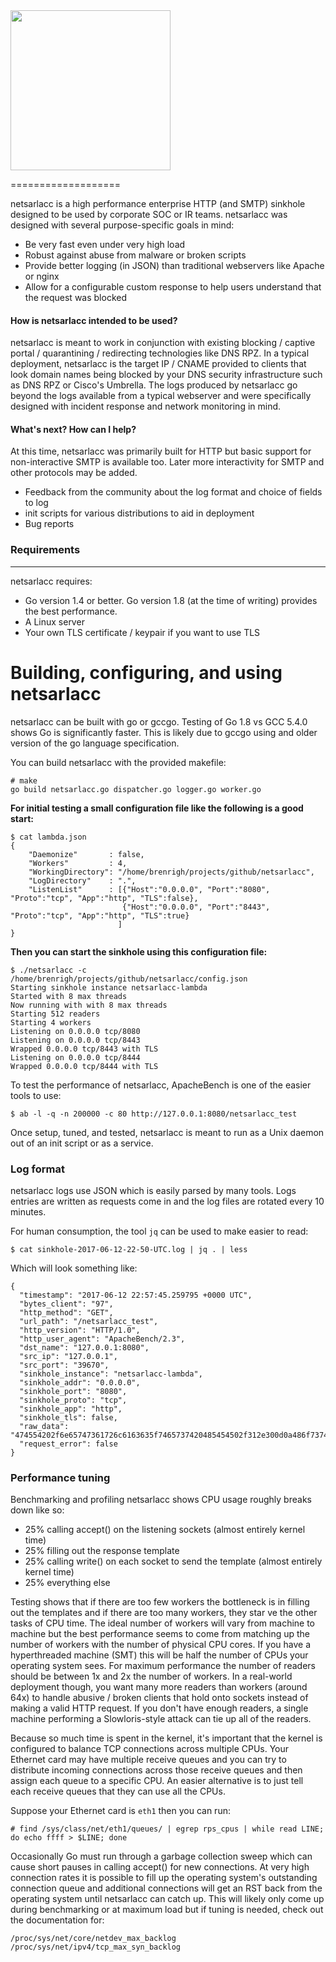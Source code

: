 <img src="https://raw.githubusercontent.com/ciscocsirt/netsarlacc/master/assets/netsarlacc_logo.svg?sanitize=true" width="256px">

===================

netsarlacc is a high performance enterprise HTTP (and SMTP) sinkhole designed to be used by corporate SOC or IR teams.  netsarlacc was designed with several purpose-specific goals in mind:

 - Be very fast even under very high load
 - Robust against abuse from malware or broken scripts
 - Provide better logging (in JSON) than traditional webservers like Apache or nginx
 - Allow for a configurable custom response to help users understand that the request was blocked

#### How is netsarlacc intended to be used?
netsarlacc is meant to work in conjunction with existing blocking / captive portal / quarantining / redirecting technologies like DNS RPZ.  In a typical deployment, netsarlacc is the target IP / CNAME provided to clients that look domain names being blocked by your DNS security infrastructure such as DNS RPZ or Cisco's Umbrella.  The logs produced by netsarlacc go beyond the logs available from a typical webserver and were specifically designed with incident response and network monitoring in mind.

#### What's next? How can I help?
At this time, netsarlacc was primarily built for HTTP but basic support for non-interactive SMTP is available too.  Later more interactivity for SMTP and other protocols may be added.

- Feedback from the community about the log format and choice of fields to log
- init scripts for various distributions to aid in deployment
- Bug reports

### Requirements
-------------
netsarlacc requires:

- Go version 1.4 or better.  Go version 1.8 (at the time of writing) provides the best performance.
- A Linux server
- Your own TLS certificate / keypair if you want to use TLS


Building, configuring, and using netsarlacc
===================
netsarlacc can be built with go or gccgo.  Testing of Go 1.8 vs GCC 5.4.0 shows Go is significantly faster.  This is likely due to gccgo using and older version of the go language specification.

You can build netsarlacc with the provided makefile:
```
# make
go build netsarlacc.go dispatcher.go logger.go worker.go
```

**For initial testing a small configuration file like the following is a good start:**
```
$ cat lambda.json
{
    "Daemonize"       : false,
    "Workers"         : 4,
    "WorkingDirectory": "/home/brenrigh/projects/github/netsarlacc",
    "LogDirectory"    : ".",
    "ListenList"      : [{"Host":"0.0.0.0", "Port":"8080", "Proto":"tcp", "App":"http", "TLS":false},
                         {"Host":"0.0.0.0", "Port":"8443", "Proto":"tcp", "App":"http", "TLS":true}
                        ]
}
```

**Then you can start the sinkhole using this configuration file:**
```
$ ./netsarlacc -c /home/brenrigh/projects/github/netsarlacc/config.json
Starting sinkhole instance netsarlacc-lambda
Started with 8 max threads
Now running with with 8 max threads
Starting 512 readers
Starting 4 workers
Listening on 0.0.0.0 tcp/8080
Listening on 0.0.0.0 tcp/8443
Wrapped 0.0.0.0 tcp/8443 with TLS
Listening on 0.0.0.0 tcp/8444
Wrapped 0.0.0.0 tcp/8444 with TLS
```

To test the performance of netsarlacc, ApacheBench is one of the easier tools to use:
```
$ ab -l -q -n 200000 -c 80 http://127.0.0.1:8080/netsarlacc_test
```

Once setup, tuned, and tested, netsarlacc is meant to run as a Unix daemon out of an init script or as a service.


### Log format
netsarlacc logs use JSON which is easily parsed by many tools. Logs entries are written as requests come in and the log files are rotated every 10 minutes.

For human consumption, the tool `jq` can be used to make easier to read:

```
$ cat sinkhole-2017-06-12-22-50-UTC.log | jq . | less
```

Which will look something like:
```
{
  "timestamp": "2017-06-12 22:57:45.259795 +0000 UTC",
  "bytes_client": "97",
  "http_method": "GET",
  "url_path": "/netsarlacc_test",
  "http_version": "HTTP/1.0",
  "http_user_agent": "ApacheBench/2.3",
  "dst_name": "127.0.0.1:8080",
  "src_ip": "127.0.0.1",
  "src_port": "39670",
  "sinkhole_instance": "netsarlacc-lambda",
  "sinkhole_addr": "0.0.0.0",
  "sinkhole_port": "8080",
  "sinkhole_proto": "tcp",
  "sinkhole_app": "http",
  "sinkhole_tls": false,
  "raw_data": "474554202f6e65747361726c6163635f7465737420485454502f312e300d0a486f73743a203132372e302e302e313a383038300d0a557365722d4167656e743a2041706163686542656e63682f322e330d0a4163636570743a202a2f2a0d0a0d0a",
  "request_error": false
}
```

### Performance tuning
Benchmarking and profiling netsarlacc shows CPU usage roughly breaks down like so:

- 25% calling accept() on the listening sockets (almost entirely kernel time)
- 25% filling out the response template
- 25% calling write() on each socket to send the template (almost entirely kernel time)
- 25% everything else

Testing shows that if there are too few workers the bottleneck is in filling out the templates and if there are too many workers, they star	ve the other tasks of CPU time.  The ideal number of workers will vary from machine to machine but the best performance seems to come from matching up the number of workers with the number of physical CPU cores.  If you have a hyperthreaded machine (SMT) this will be half the number of CPUs your operating system sees.  For maximum performance the number of readers should be between 1x and 2x the number of workers.  In a real-world deployment though, you want many more readers than workers (around 64x) to handle abusive / broken clients that hold onto sockets instead of making a valid HTTP request.  If you don't have enough readers, a single machine performing a Slowloris-style attack can tie up all of the readers.

Because so much time is spent in the kernel, it's important that the kernel is configured to balance TCP connections across multiple CPUs.  Your Ethernet card may have multiple receive queues and you can try to distribute incoming connections across those receive queues and then assign each queue to a specific CPU.  An easier alternative is to just tell each receive queues that they can use all the CPUs.

Suppose your Ethernet card is `eth1` then you can run:
```
# find /sys/class/net/eth1/queues/ | egrep rps_cpus | while read LINE; do echo ffff > $LINE; done
```

Occasionally Go must run through a garbage collection sweep which can cause short pauses in calling accept() for new connections.  At very high connection rates it is possible to fill up the operating system's outstanding connection queue and additional connections will get an RST back from the operating system until netsarlacc can catch up.  This will likely only come up during benchmarking or at maximum load but if tuning is needed, check out the documentation for:

```
/proc/sys/net/core/netdev_max_backlog
/proc/sys/net/ipv4/tcp_max_syn_backlog
```
